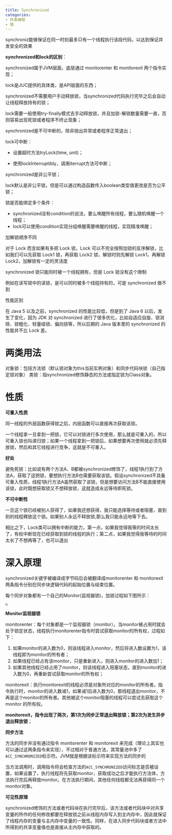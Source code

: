 ```yaml
---
title: Synchronized
categories: 
- 并发编程
- 锁
---
```


synchroniz能够保证在同一时刻最多只有一个线程执行该段代码，以达到保证并发安全的效果

**synchronized和lock的区别**：

synchronized属于JVM层面，底层通过 monitorenter 和 monitorexit 两个指令实现；

lock是JUC提供的具体类，是API层面的东西；

synchronized不需要用户手动释放锁，当synchronized代码执行完毕之后会自动让线程释放持有的锁；

lock需要一般使用try-finally模式去手动释放锁，并且加锁-解锁数量需要一直，否则容易出现死锁或者程序不终止现象；

synchronized是不可中断的，除非抛出异常或者程序正常退出；

lock可中断：

* 设置超时方法tryLock(time, unit)；

* 使用lockInterruptibly，调用iterrupt方法可中断；

synchronized是非公平锁；

lock默认是非公平锁，但是可以通过构造函数传入boolean类型值更改是否为公平锁；

锁是否能绑定多个条件：

- synchronized没有condition的说法，要么唤醒所有线程，要么随机唤醒一个线程；
- lock可以使用condition实现分组唤醒需要唤醒的线程，实现精准唤醒；

加解锁顺序不同

对于 Lock 而言如果有多把 Lock 锁，Lock 可以不完全按照加锁的反序解锁，比如我们可以先获取 Lock1 锁，再获取 Lock2 锁，解锁时则先解锁 Lock1，再解锁 Lock2，加解锁有一定的灵活度

synchronized 锁只能同时被一个线程拥有，但是 Lock 锁没有这个限制

例如在读写锁中的读锁，是可以同时被多个线程持有的，可是 synchronized 做不到

性能区别

在 Java 5 以及之前，synchronized 的性能比较低，但是到了 Java 6 以后，发生了变化，因为 JDK 对 synchronized 进行了很多优化，比如自适应自旋、锁消除、锁粗化、轻量级锁、偏向锁等，所以后期的 Java 版本里的 synchronized 的性能并不比 Lock 差。

# 两类用法

对象锁：包括方法锁（默认锁对象为this当前实例对象）和同步代码块锁（自己指定锁对象）
类锁：指synchronized修饰静态的方法或指定锁为Class对象。

# 性质

**可重入性质**

同一线程的外层函数获得锁之后，内层函数可以直接再次获取该锁。

一个线程拿一旦拿到一把锁，它可以对锁进行多次使用，那么就是可重入的，所以可重入锁也叫递归锁；如果一个线程拿到一把锁后，如果想要再次使用就必须先释放锁，然后和其它线程进行竞争，这就是不可重入。

**好处**

避免死锁：比如说有两个方法A、B都被synchronized修饰了，线程1执行到了方法A，获取了这把锁，要想执行方法B也需要获取该锁。假设synchronized不具备可重入性质，线程1执行方法A虽然获取了该锁，但是想要访问方法B不能直接使用该锁，此时既想获取锁又不想释放锁，这就造成永远等待即死锁。

**不可中断性**

一旦这个锁已经被别人获得了，如果我还想获得，我只能选择等待或者阻塞，直到别的线程釋放这个锁。如果别人永远不释放锁,那么我只能永远地等下去。

相比之下，Lock类可以拥有中断的能力，第一点，如果我觉得我等的时间太长了，有权中断现在已经获取到锁的线程的执行；第二点，如果我觉得我等待的时间太长了不想再等了，也可以退出

# 深入原理

synchronized关键字被编译成字节码后会被翻译成monitorenter 和 monitorexit 两条指令分别在同步块逻辑代码的起始位置与结束位置。

每个同步对象都有一个自己的Monitor(监视器锁)，加锁过程如下图所示：

<img src="https://p1-juejin.byteimg.com/tos-cn-i-k3u1fbpfcp/4dfc33d036694f46a11b70abdfba8e03~tplv-k3u1fbpfcp-watermark.image" style="zoom:50%;" />

**Monitor监视器锁**

monitorenter：每个对象都是一个监视器锁（monitor）。当monitor被占用时就会处于锁定状态，线程执行monitorenter指令时尝试获取monitor的所有权，过程如下：

1. 如果monitor的进入数为0，则该线程进入monitor，然后将进入数设置为1，该线程即为monitor的所有者；
2. 如果线程已经占有该monitor，只是重新进入，则进入monitor的进入数加1；
3. 如果其他线程已经占用了monitor，则该线程进入阻塞状态，直到monitor的进入数为0，再重新尝试获取monitor的所有权；

monitorexit：执行monitorexit的线程必须是对象所对应的monitor的所有者。指令执行时，monitor的进入数减1，如果减1后进入数为0，那线程退出monitor，不再是这个monitor的所有者。其他被这个monitor阻塞的线程可以尝试去获取这个 monitor 的所有权。

**monitorexit，指令出现了两次，第1次为同步正常退出释放锁；第2次为发生异步退出释放锁**；

**同步方法**

方法的同步并没有通过指令 monitorenter 和 monitorexit 来完成（理论上其实也可以通过这两条指令来实现），不过相对于普通方法，其常量池中多了` ACC_SYNCHRONIZED `标示符。JVM就是根据该标示符来实现方法的同步的

当方法调用时，调用指令将会检查方法的` ACC_SYNCHRONIZED `访问标志是否被设置，如果设置了，执行线程将先获取monitor，获取成功之后才能执行方法体，方法执行完后再释放monitor。在方法执行期间，其他任何线程都无法再获得同一个monitor对象。

**可见性原理**

synchronized修饰的方法或者代码块在执行完毕后，该方法或者代码块中对共享变量的所作的任何修改都要在释放锁之前从线程内存写入到主内存中，因此就保证了线程内存的变量与主内存中变量的一致性。同样，在进入同步代码块或者方法中所得到的共享变量值也是直接从主内存中获取的。